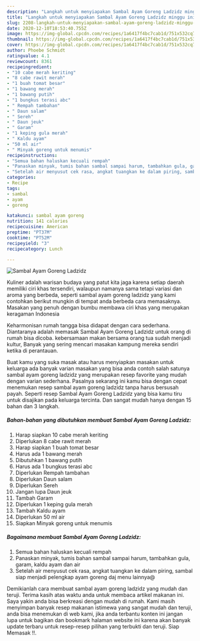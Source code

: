 ```yaml
---
description: "Langkah untuk menyiapakan Sambal Ayam Goreng Ladzidz minggu ini"
title: "Langkah untuk menyiapakan Sambal Ayam Goreng Ladzidz minggu ini"
slug: 2208-langkah-untuk-menyiapakan-sambal-ayam-goreng-ladzidz-minggu-ini
date: 2020-12-10T18:53:40.755Z
image: https://img-global.cpcdn.com/recipes/1a6417f4bc7cab1d/751x532cq70/sambal-ayam-goreng-ladzidz-foto-resep-utama.jpg
thumbnail: https://img-global.cpcdn.com/recipes/1a6417f4bc7cab1d/751x532cq70/sambal-ayam-goreng-ladzidz-foto-resep-utama.jpg
cover: https://img-global.cpcdn.com/recipes/1a6417f4bc7cab1d/751x532cq70/sambal-ayam-goreng-ladzidz-foto-resep-utama.jpg
author: Phoebe Schmidt
ratingvalue: 4.1
reviewcount: 8361
recipeingredient:
- "10 cabe merah keriting"
- "8 cabe rawit merah"
- "1 buah tomat besar"
- "1 bawang merah"
- "1 bawang putih"
- "1 bungkus terasi abc"
- " Rempah tambahan"
- " Daun salam"
- " Sereh"
- " Daun jeuk"
- " Garam"
- "1 keping gula merah"
- " Kaldu ayam"
- "50 ml air"
- " Minyak goreng untuk menumis"
recipeinstructions:
- "Semua bahan haluskan kecuali rempah"
- "Panaskan minyak, tumis bahan sambal sampai harum, tambahkan gula, garam, kaldu ayam dan air"
- "Setelah air menyusut cek rasa, angkat tuangkan ke dalam piring, sambal siap menjadi pelengkap ayam goreng daj menu lainnya@"
categories:
- Recipe
tags:
- sambal
- ayam
- goreng

katakunci: sambal ayam goreng 
nutrition: 141 calories
recipecuisine: American
preptime: "PT37M"
cooktime: "PT52M"
recipeyield: "3"
recipecategory: Lunch

---
```



![Sambal Ayam Goreng Ladzidz](https://img-global.cpcdn.com/recipes/1a6417f4bc7cab1d/751x532cq70/sambal-ayam-goreng-ladzidz-foto-resep-utama.jpg)

Kuliner adalah warisan budaya yang patut kita jaga karena setiap daerah memiliki ciri khas tersendiri, walaupun namanya sama tetapi variasi dan aroma yang berbeda, seperti sambal ayam goreng ladzidz yang kami contohkan berikut mungkin di tempat anda berbeda cara memasaknya. Masakan yang penuh dengan bumbu membawa ciri khas yang merupakan keragaman Indonesia

Keharmonisan rumah tangga bisa didapat dengan cara sederhana. Diantaranya adalah memasak Sambal Ayam Goreng Ladzidz untuk orang di rumah bisa dicoba. kebersamaan makan bersama orang tua sudah menjadi kultur, Banyak yang sering mencari masakan kampung mereka sendiri ketika di perantauan.



Buat kamu yang suka masak atau harus menyiapkan masakan untuk keluarga ada banyak varian masakan yang bisa anda contoh salah satunya sambal ayam goreng ladzidz yang merupakan resep favorite yang mudah dengan varian sederhana. Pasalnya sekarang ini kamu bisa dengan cepat menemukan resep sambal ayam goreng ladzidz tanpa harus bersusah payah.
Seperti resep Sambal Ayam Goreng Ladzidz yang bisa kamu tiru untuk disajikan pada keluarga tercinta. Dan sangat mudah hanya dengan 15 bahan dan 3 langkah.


<!--inarticleads1-->

##### Bahan-bahan yang dibutuhkan membuat Sambal Ayam Goreng Ladzidz:

1. Harap siapkan 10 cabe merah keriting
1. Diperlukan 8 cabe rawit merah
1. Harap siapkan 1 buah tomat besar
1. Harus ada 1 bawang merah
1. Dibutuhkan 1 bawang putih
1. Harus ada 1 bungkus terasi abc
1. Diperlukan  Rempah tambahan
1. Diperlukan  Daun salam
1. Diperlukan  Sereh
1. Jangan lupa  Daun jeuk
1. Tambah  Garam
1. Diperlukan 1 keping gula merah
1. Tambah  Kaldu ayam
1. Diperlukan 50 ml air
1. Siapkan  Minyak goreng untuk menumis




<!--inarticleads2-->

##### Bagaimana membuat  Sambal Ayam Goreng Ladzidz:

1. Semua bahan haluskan kecuali rempah
1. Panaskan minyak, tumis bahan sambal sampai harum, tambahkan gula, garam, kaldu ayam dan air
1. Setelah air menyusut cek rasa, angkat tuangkan ke dalam piring, sambal siap menjadi pelengkap ayam goreng daj menu lainnya@




Demikianlah cara membuat sambal ayam goreng ladzidz yang mudah dan teruji. Terima kasih atas waktu anda untuk membaca artikel makanan ini. Saya yakin anda bisa berkreasi dengan mudah di rumah. Kami masih menyimpan banyak resep makanan istimewa yang sangat mudah dan teruji, anda bisa menemukan di web kami, jika anda terbantu konten ini jangan lupa untuk bagikan dan bookmark halaman website ini karena akan banyak update terbaru untuk resep-resep pilihan yang terbukti dan teruji. Siap Memasak !!. 
